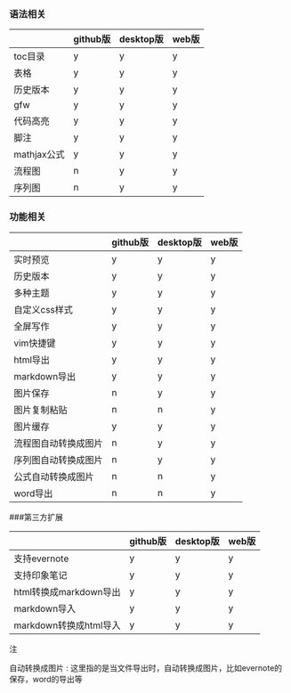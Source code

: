 
### 语法相关
 &nbsp; | github版| desktop版| web版
------------- | -------------| -------------| -------------
toc目录  | y| y| y
表格  | y| y| y
历史版本  | y| y| y
gfw  | y| y| y
代码高亮  | y| y| y
脚注  | y| y| y
mathjax公式  | y| y| y
流程图  | n| y| y
序列图  | n| y| y

### 功能相关
 &nbsp; | github版| desktop版| web版
------------- | -------------| -------------| -------------
实时预览  | y| y| y
历史版本  | y| y| y
多种主题  | y| y| y
自定义css样式  | y| y| y
全屏写作  | y| y| y
vim快捷键  | y| y| y
html导出  | y| y| y
markdown导出  | y| y| y
图片保存  | n| y| y
图片复制粘贴  | n| n| y
图片缓存  | y| y| y
流程图自动转换成图片  | n| y| y
序列图自动转换成图片  | n| y| y
公式自动转换成图片  | n| n| y
word导出  | n| n| y


###第三方扩展

 &nbsp; | github版| desktop版| web版
------------- | -------------| -------------| -------------
支持evernote  | y| y| y
支持印象笔记  | y| y| y
html转换成markdown导出  | y| y| y
markdown导入  | y| y| y
markdown转换成html导入  | y| y| y

注

自动转换成图片
: 这里指的是当文件导出时，自动转换成图片，比如evernote的保存，word的导出等
